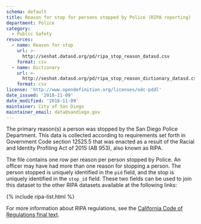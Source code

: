 ```yaml
---
schema: default
title: Reason for stop for persons stopped by Police (RIPA reporting)
department: Police
category:
  - Public Safety
resources:
  - name: Reason for stop
    url: >-
      http://seshat.datasd.org/pd/ripa_stop_reason_datasd.csv
    format: csv
  - name: Dictionary
    url: >-
      http://seshat.datasd.org/pd/ripa_stop_reason_dictionary_datasd.csv
    format: csv
license: 'http://www.opendefinition.org/licenses/odc-pddl'
date_issued: '2018-11-09'
date_modified: '2018-11-09'
maintainer: City of San Diego
maintainer_email: data@sandiego.gov
---
```

The primary reason(s) a person was stopped by the San Diego Police Department. This data is collected according to requirements set forth in Government Code section 12525.5 that was enacted as a result of the Racial and Identity Profiling Act of 2015 (AB 953), also known as RIPA.

<!--more-->

The file contains one row per reason per person stopped by Police. An officer may have had more than one reason for stopping a person. The person stopped is uniquely identified in the `pid` field, and the stop is uniquely identified in the `stop_id` field. These two fields can be used to join this dataset to the other RIPA datasets available at the following links:

{% include ripa-list.html %}

For more information about RIPA regulations, see the [California Code of Regulations final text](https://oag.ca.gov/sites/all/files/agweb/pdfs/ripa/stop-data-reg-final-text-110717.pdf?).